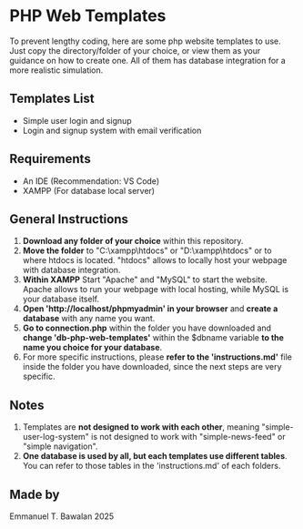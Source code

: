# PHP Web Templates

To prevent lengthy coding, here are some php website templates to use. Just copy the directory/folder of your choice, or view them as your guidance on how to create one. All of them has database integration for a more realistic simulation.


## Templates List

- Simple user login and signup
- Login and signup system with email verification

## Requirements

- An IDE (Recommendation: VS Code)
- XAMPP (For database local server)

## General Instructions

1. **Download any folder of your choice** within this repository.
2. **Move the folder** to "C:\xampp\htdocs" or "D:\xampp\htdocs" or to where htdocs is located. "htdocs" allows to locally host your webpage with database integration.
3. **Within XAMPP** Start "Apache" and "MySQL" to start the website. Apache allows to run your webpage with local hosting, while MySQL is your database itself.
4. **Open 'http://localhost/phpmyadmin' in your browser** and **create a database** with any name you want.
5. **Go to connection.php** within the folder you have downloaded and **change 'db-php-web-templates'** within the $dbname variable **to the name you choice for your database**.
6. For more specific instructions, please **refer to the 'instructions.md'** file inside the folder you have downloaded, since the next steps are very specific.


## Notes
1. Templates are **not designed to work with each other**, meaning "simple-user-log-system" is not designed to work with "simple-news-feed" or "simple navigation".
2. **One database is used by all, but each templates use different tables**. You can refer to those tables in the 'instructions.md' of each folders.

## Made by
Emmanuel T. Bawalan
2025